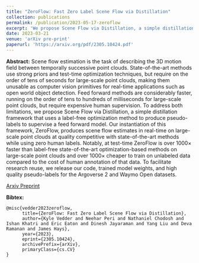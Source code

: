 ```yaml
---
title: "ZeroFlow: Fast Zero Label Scene Flow via Distillation"
collection: publications
permalink: /publication/2023-05-17-zeroflow
excerpt: 'We propose Scene Flow via Distillation, a simple distillation framework that uses a label-free optimization method to produce pseudo-labels to supervise a feed forward model. Our technique yields state of the art results for endpoint error while still running 100x faster than the previously best performing methods.'
date: 2023-03-21
venue: 'arXiv pre-print'
paperurl: 'https://arxiv.org/pdf/2305.10424.pdf'
---
```

**Abstract:** Scene flow estimation is the task of describing the 3D motion field between temporally successive point clouds. State-of-the-art methods use strong priors and test-time optimization techniques, but require on the order of tens of seconds for large-scale point clouds, making them unusable as computer vision primitives for real-time applications such as open world object detection. Feed forward methods are considerably faster, running on the order of tens to hundreds of milliseconds for large-scale point clouds, but require expensive human supervision. To address both limitations, we propose Scene Flow via Distillation, a simple distillation framework that uses a label-free optimization method to produce pseudo-labels to supervise a feed forward model. Our instantiation of this framework, ZeroFlow, produces scene flow estimates in real-time on large-scale point clouds at quality competitive with state-of-the-art methods while using zero human labels. Notably, at test-time ZeroFlow is over 1000× faster than label-free state-of-the-art optimization-based methods on large-scale point clouds and over 1000× cheaper to train on unlabeled data compared to the cost of human annotation of that data. To facilitate research reuse, we release our code, trained model weights, and high quality pseudo-labels for the Argoverse 2 and Waymo Open datasets.

[Arxiv Preprint](https://arxiv.org/abs/2305.10424)

**Bibtex:**
```
@misc{vedder2023zeroflow,
      title={ZeroFlow: Fast Zero Label Scene Flow via Distillation},
      author={Kyle Vedder and Neehar Peri and Nathaniel Chodosh and Ishan Khatri and Eric Eaton and Dinesh Jayaraman and Yang Liu and Deva Ramanan and James Hays},
      year={2023},
      eprint={2305.10424},
      archivePrefix={arXiv},
      primaryClass={cs.CV}
}
```
